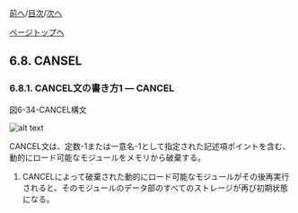 <!--navi start1-->
[前へ](6-7.md)/[目次](https://opensourcecobol.github.io/markdown/TOC.html)/[次へ](6-8-2.md)
<!--navi end1-->
<!--navi start2-->

[ページトップへ](6-8-1.md)
<!--navi end2-->
## 6.8. CANSEL

### 6.8.1. CANCEL文の書き方1 ― CANCEL

図6-34-CANCEL構文

![alt text](Image/6-34.png)

CANCEL文は、定数-1または一意名-1として指定された記述項ポイントを含む、動的にロード可能なモジュールをメモリから破棄する。

1. CANCELによって破棄された動的にロード可能なモジュールがその後再実行されると、そのモジュールのデータ部のすべてのストレージが再び初期状態になる。

